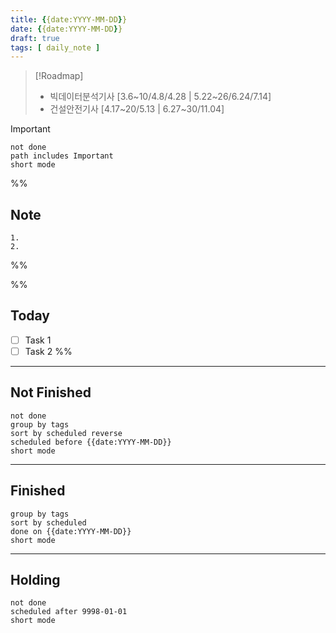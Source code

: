 ```yaml
---
title: {{date:YYYY-MM-DD}}
date: {{date:YYYY-MM-DD}}
draft: true
tags: [ daily_note ]
---
```


> [!Roadmap] 
> - 빅데이터분석기사 [3.6~10/4.8/4.28 | 5.22~26/6.24/7.14]
> - 건설안전기사 [4.17~20/5.13 | 6.27~30/11.04]

> [!important] 
> ```tasks
> not done
> path includes Important
> short mode
> ```

%%
## Note
	1. 
	2. 
 
%%

%%
## Today
- [ ] Task 1
- [ ] Task 2
%%

---
## Not Finished
```tasks
not done
group by tags
sort by scheduled reverse
scheduled before {{date:YYYY-MM-DD}}
short mode
```
---
## Finished
```tasks
group by tags
sort by scheduled
done on {{date:YYYY-MM-DD}}
short mode
```
---
## Holding
```tasks
not done
scheduled after 9998-01-01
short mode
```